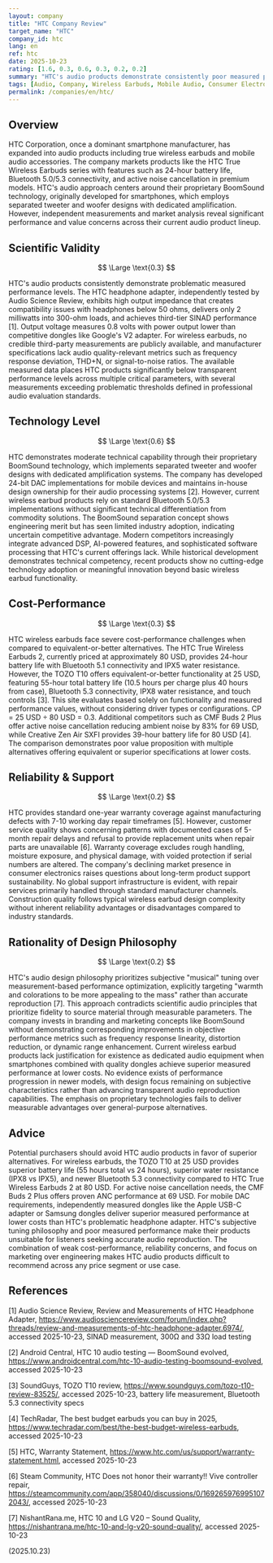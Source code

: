 ```yaml
---
layout: company
title: "HTC Company Review"
target_name: "HTC"
company_id: htc
lang: en
ref: htc
date: 2025-10-23
rating: [1.6, 0.3, 0.6, 0.3, 0.2, 0.2]
summary: "HTC's audio products demonstrate consistently poor measured performance, weak cost-performance against budget alternatives, and questionable design philosophy prioritizing subjective tuning over scientific validity."
tags: [Audio, Company, Wireless Earbuds, Mobile Audio, Consumer Electronics]
permalink: /companies/en/htc/
---
```


## Overview

HTC Corporation, once a dominant smartphone manufacturer, has expanded into audio products including true wireless earbuds and mobile audio accessories. The company markets products like the HTC True Wireless Earbuds series with features such as 24-hour battery life, Bluetooth 5.0/5.3 connectivity, and active noise cancellation in premium models. HTC's audio approach centers around their proprietary BoomSound technology, originally developed for smartphones, which employs separated tweeter and woofer designs with dedicated amplification. However, independent measurements and market analysis reveal significant performance and value concerns across their current audio product lineup.

## Scientific Validity

$$ \Large \text{0.3} $$

HTC's audio products consistently demonstrate problematic measured performance levels. The HTC headphone adapter, independently tested by Audio Science Review, exhibits high output impedance that creates compatibility issues with headphones below 50 ohms, delivers only 2 milliwatts into 300-ohm loads, and achieves third-tier SINAD performance [1]. Output voltage measures 0.8 volts with power output lower than competitive dongles like Google's V2 adapter. For wireless earbuds, no credible third-party measurements are publicly available, and manufacturer specifications lack audio quality-relevant metrics such as frequency response deviation, THD+N, or signal-to-noise ratios. The available measured data places HTC products significantly below transparent performance levels across multiple critical parameters, with several measurements exceeding problematic thresholds defined in professional audio evaluation standards.

## Technology Level

$$ \Large \text{0.6} $$

HTC demonstrates moderate technical capability through their proprietary BoomSound technology, which implements separated tweeter and woofer designs with dedicated amplification systems. The company has developed 24-bit DAC implementations for mobile devices and maintains in-house design ownership for their audio processing systems [2]. However, current wireless earbud products rely on standard Bluetooth 5.0/5.3 implementations without significant technical differentiation from commodity solutions. The BoomSound separation concept shows engineering merit but has seen limited industry adoption, indicating uncertain competitive advantage. Modern competitors increasingly integrate advanced DSP, AI-powered features, and sophisticated software processing that HTC's current offerings lack. While historical development demonstrates technical competency, recent products show no cutting-edge technology adoption or meaningful innovation beyond basic wireless earbud functionality.

## Cost-Performance

$$ \Large \text{0.3} $$

HTC wireless earbuds face severe cost-performance challenges when compared to equivalent-or-better alternatives. The HTC True Wireless Earbuds 2, currently priced at approximately 80 USD, provides 24-hour battery life with Bluetooth 5.1 connectivity and IPX5 water resistance. However, the TOZO T10 offers equivalent-or-better functionality at 25 USD, featuring 55-hour total battery life (10.5 hours per charge plus 40 hours from case), Bluetooth 5.3 connectivity, IPX8 water resistance, and touch controls [3]. This site evaluates based solely on functionality and measured performance values, without considering driver types or configurations. CP = 25 USD ÷ 80 USD = 0.3. Additional competitors such as CMF Buds 2 Plus offer active noise cancellation reducing ambient noise by 83% for 69 USD, while Creative Zen Air SXFI provides 39-hour battery life for 80 USD [4]. The comparison demonstrates poor value proposition with multiple alternatives offering equivalent or superior specifications at lower costs.

## Reliability & Support

$$ \Large \text{0.2} $$

HTC provides standard one-year warranty coverage against manufacturing defects with 7-10 working day repair timeframes [5]. However, customer service quality shows concerning patterns with documented cases of 5-month repair delays and refusal to provide replacement units when repair parts are unavailable [6]. Warranty coverage excludes rough handling, moisture exposure, and physical damage, with voided protection if serial numbers are altered. The company's declining market presence in consumer electronics raises questions about long-term product support sustainability. No global support infrastructure is evident, with repair services primarily handled through standard manufacturer channels. Construction quality follows typical wireless earbud design complexity without inherent reliability advantages or disadvantages compared to industry standards.

## Rationality of Design Philosophy

$$ \Large \text{0.2} $$

HTC's audio design philosophy prioritizes subjective "musical" tuning over measurement-based performance optimization, explicitly targeting "warmth and colorations to be more appealing to the mass" rather than accurate reproduction [7]. This approach contradicts scientific audio principles that prioritize fidelity to source material through measurable parameters. The company invests in branding and marketing concepts like BoomSound without demonstrating corresponding improvements in objective performance metrics such as frequency response linearity, distortion reduction, or dynamic range enhancement. Current wireless earbud products lack justification for existence as dedicated audio equipment when smartphones combined with quality dongles achieve superior measured performance at lower costs. No evidence exists of performance progression in newer models, with design focus remaining on subjective characteristics rather than advancing transparent audio reproduction capabilities. The emphasis on proprietary technologies fails to deliver measurable advantages over general-purpose alternatives.

## Advice

Potential purchasers should avoid HTC audio products in favor of superior alternatives. For wireless earbuds, the TOZO T10 at 25 USD provides superior battery life (55 hours total vs 24 hours), superior water resistance (IPX8 vs IPX5), and newer Bluetooth 5.3 connectivity compared to HTC True Wireless Earbuds 2 at 80 USD. For active noise cancellation needs, the CMF Buds 2 Plus offers proven ANC performance at 69 USD. For mobile DAC requirements, independently measured dongles like the Apple USB-C adapter or Samsung dongles deliver superior measured performance at lower costs than HTC's problematic headphone adapter. HTC's subjective tuning philosophy and poor measured performance make their products unsuitable for listeners seeking accurate audio reproduction. The combination of weak cost-performance, reliability concerns, and focus on marketing over engineering makes HTC audio products difficult to recommend across any price segment or use case.

## References

[1] Audio Science Review, Review and Measurements of HTC Headphone Adapter, https://www.audiosciencereview.com/forum/index.php?threads/review-and-measurements-of-htc-headphone-adapter.6974/, accessed 2025-10-23, SINAD measurement, 300Ω and 33Ω load testing

[2] Android Central, HTC 10 audio testing — BoomSound evolved, https://www.androidcentral.com/htc-10-audio-testing-boomsound-evolved, accessed 2025-10-23

[3] SoundGuys, TOZO T10 review, https://www.soundguys.com/tozo-t10-review-83525/, accessed 2025-10-23, battery life measurement, Bluetooth 5.3 connectivity specs

[4] TechRadar, The best budget earbuds you can buy in 2025, https://www.techradar.com/best/the-best-budget-wireless-earbuds, accessed 2025-10-23

[5] HTC, Warranty Statement, https://www.htc.com/us/support/warranty-statement.html, accessed 2025-10-23

[6] Steam Community, HTC Does not honor their warranty!! Vive controller repair, https://steamcommunity.com/app/358040/discussions/0/1692659769951072043/, accessed 2025-10-23

[7] NishantRana.me, HTC 10 and LG V20 – Sound Quality, https://nishantrana.me/htc-10-and-lg-v20-sound-quality/, accessed 2025-10-23

(2025.10.23)